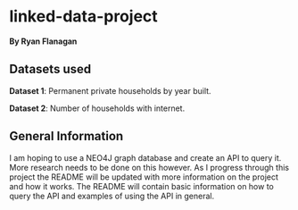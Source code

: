 # linked-data-project
**By Ryan Flanagan**


## Datasets used

**Dataset 1**: Permanent private households by year built.

**Dataset 2**: Number of households with internet.

## General Information

I am hoping to use a NEO4J graph database and create an API to query it. More research needs to be done on this however. As I progress through this project the README will be updated with more information on the project and how it works. The README will contain basic information on how to query the API and examples of using the API in general. 

